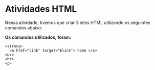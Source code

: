 # Atividades HTML

Nessa atividade, tivemos que criar 3 sites HTML utilizando os seguintes comandos abaixo:  
  
**Os comandos utilizados, foram:**  
```<h1> <h2> e <h3>  
<strong>  
  <a href="link" target="blink"> nome </a>
<br>
<hr>
<p>
```
  

  
